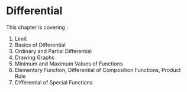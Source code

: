 # Differential

This chapter is covering :
1. Limit
2. Basics of Differential
3. Ordinary and Partial Differential
4. Drawing Graphs
5. Minimum and Maximum Values of Functions
6. Elementary Function, Differential of Composition Functions, Product Rule
7. Differential of Special Functions
